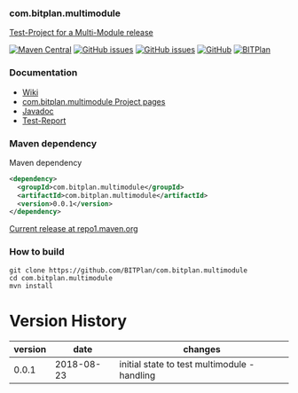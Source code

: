 ### com.bitplan.multimodule
[Test-Project for a Multi-Module release](http://www.bitplan.com/OpenSource) 


[![Maven Central](https://img.shields.io/maven-central/v/com.bitplan.multimodule/com.bitplan.multimodule.svg)](https://search.maven.org/artifact/com.bitplan.multimodule/com.bitplan.multimodule/0.0.1/jar)
[![GitHub issues](https://img.shields.io/github/issues/BITPlan/com.bitplan.multimodule.svg)](https://github.com/BITPlan/com.bitplan.multimodule/issues)
[![GitHub issues](https://img.shields.io/github/issues-closed/BITPlan/com.bitplan.multimodule.svg)](https://github.com/BITPlan/com.bitplan.multimodule/issues/?q=is%3Aissue+is%3Aclosed)
[![GitHub](https://img.shields.io/github/license/BITPlan/com.bitplan.multimodule.svg)](https://www.apache.org/licenses/LICENSE-2.0)
[![BITPlan](http://wiki.bitplan.com/images/wiki/thumb/3/38/BITPlanLogoFontLessTransparent.png/198px-BITPlanLogoFontLessTransparent.png)](http://www.bitplan.com)

### Documentation
* [Wiki](http://www.bitplan.com/OpenSource)
* [com.bitplan.multimodule Project pages](https://BITPlan.github.io/com.bitplan.multimodule)
* [Javadoc](https://BITPlan.github.io/com.bitplan.multimodule/apidocs/index.html)
* [Test-Report](https://BITPlan.github.io/com.bitplan.multimodule/surefire-report.html)
### Maven dependency

Maven dependency
```xml
<dependency>
  <groupId>com.bitplan.multimodule</groupId>
  <artifactId>com.bitplan.multimodule</artifactId>
  <version>0.0.1</version>
</dependency>
```

[Current release at repo1.maven.org](http://repo1.maven.org/maven2/com/bitplan/multimodule/com.bitplan.multimodule/0.0.1/)

### How to build
```
git clone https://github.com/BITPlan/com.bitplan.multimodule
cd com.bitplan.multimodule
mvn install
```
# Version History     
| version | date       | changes
| ------- | ---------- | --------------------------------
| 0.0.1   | 2018-08-23 | initial state to test multimodule - handling
